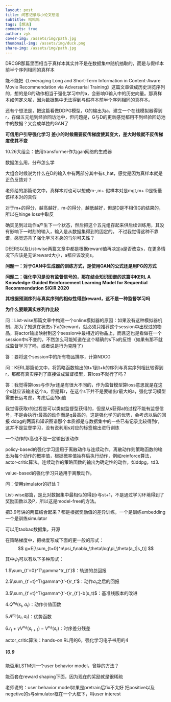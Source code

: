 ```yaml
---
layout: post
title: 问答记录与小论文想法
subtitle: 呜呜呜
tags: [想法]
comments: true
author: zyk
cover-img: /assets/img/path.jpg
thumbnail-img: /assets/img/duck.png
share-img: /assets/img/path.jpg
---
```



DRCGR那篇里面相当于真样本其实并不是在数据集中随机抽取的，而是与假样本前半个序列相同的真样本



能不能把《Leveraging Long and Short-Term Information in Content-Aware Movie Recommendation via Adversarial Training》这篇文章做成历史浏览序列的，想的是G的动作相当于强化学习中的a，会影响G输入中的历史向量。那真样本如何定义呢，因为数据集中无法得到与假样本前半个序列相同的真样本。

还有个想法是，把这篇看做DDPG模型，G的输出为a，建立一个在线模拟器得到r，存储五元组到经验回访池中，但问题是，G与D的更新感觉都用不到经验回访池中的数据？又变成单独的GAN了



**可信用户引导强化学习**
**差小的时候需要反传梯度使其变大，差大时候就不反传梯度使其不变**

10.26大组会：使用transformer作为gan网络的生成器

数据怎么用，分布怎么学

大组会时候说为什么在D的输入中有两部分其中有s_hat，感觉是因为真样本就是正负反馈对？

老师给的那篇论文中，真样本对也可以想成m-,m+   假样本对是mgt,m+  D是衡量该样本对的真假

对于m+的得分，越高越好，m-的得分，越低越好，但是D是不相信G的结果的，所以在hinge loss中取反

确实见到过动作a产生下一个状态，然后把这个五元组存起来供后续训练用，其没有影响下一时刻的输入，输入是从数据集得到的固定的。
不过我觉得这种不靠谱，感觉违背了强化学习本身的马尔可夫性？



DEERS以及List-wise两篇文章中都是根据reward值再决定a是否改变s，在更多情况下应该是无论reward大小，a都应该改变s。



**问题一：对于GAN中生成器的训练方式，是使用GAN的公式还是用PG的方式**

**问题二：强化学习是没有监督信号的，那在结合知识图谱的这篇中KERL A Knowledge-Guided Reinforcement Learning Model for Sequential Recommendation SIGIR 2020**

**其根据预测序列与真实序列的相似性得到reward，这不是一种监督学习吗**

**为什么要跟真实序列作比较**





问：List-wise那篇文章中构建一个online模拟器的原因：如果没有这种模拟器机制，那为了知道在状态s下a的reward，就必须只推荐这个session中出现过的物品，将actor输出映射到这个session中最相近的物品上，而且这也是看做在一个session中s不变的，不然怎么可能知道在这个精确的s下a的反馈（如果有那不就成监督学习了吗，或者说是行为克隆了）

答：要将这个session中的所有物品排序，计算NDCG



问：KERL那篇论文中，将策略函数输出的t+1到t+k的序列与真实序列相比较得到r，那都有真实序列了直接做成监督模型，算loss不就行了吗？

答：我觉得算loss与作为r还是有很大不同的，作为监督模型算loss意思就是在这个s就应该输出这个a，但是算r，在这个s下并不是要输出r最大的a，强化学习模型需要长远考虑，考虑后面的q值

我觉得获取r的过程是可以类似监督型获得的，但是从s获得a的过程不能有监督信号，不是会执行r最高的动作而是q最高的，这是强化学习的优势，会考虑以后的回报
ddpg的两篇和知识图谱那个本质都是与数据集中的一些已有记录比较得到r，这并不是监督学习，没有说利用s对应的标签输出进行训练

一个动作的r高也不是一定输出该动作



policy-based的强化学习适用于离散动作与连续动作，离散动作则策略函数的输出为每个动作的概率值，根据概率值抽样后执行动作，例如reinforce算法，actor-critic算法。连续动作的策略函数的输出为确定性的动作，如ddpg，td3.

value-based的强化学习只适用于离散动作。



问：使用simulator的好处？





List-wise那篇，是比对数据集中最相似的得到r与st+1，不是通过学习环境得到了奖励函数以及P，所以这是model-free的方法。





把3.9号讲的两篇结合起来？都是根据奖励值的差异训练，一个是训练embedding一个是训练simulator

可以用taobao数据集，开源



在策略梯度中，把梯度写成下面的更一般的形式：
$$
g=E[\sum_{t=0}^n\psi_t\nabla_\theta\log\pi_\theta(a_t|s_t)]
$$

其中$\psi_t$可以有以下多种形式：

1.$\sum_{t'=0}^T\gamma^tr_{t'}$：轨迹的总回报

2.$\sum_{t'=t}^T\gamma^{t'-t}r_t'$：动作$a_t$之后的回报

3.$\sum_{t'=t}^T\gamma^{t'-t}r_{t'}-b(s_t)$：基准线版本的改进

4.$Q^{\pi_\theta}(s_t,a_t)$：动作价值函数

5.$A^{\pi_\theta}(s_t,a_t)$：优势函数

6.$r_t+\gamma V^{\pi_\theta}(s_{t+1})-V^{\pi_\theta}(s_t)$：时序差分残差

actor_critic算法：hands-on RL用的6，强化学习电子书用的4



##### 10.9

能否用LSTM训一个user behavior model，曾静的方法？



能否套在reward shaping下面，因为现在的奖励就是很稀疏



老师说的：user behavior model如果是pretrain后fix不太好  把positive以及negetive的s与simulator框在一个大框下，叫user interest


